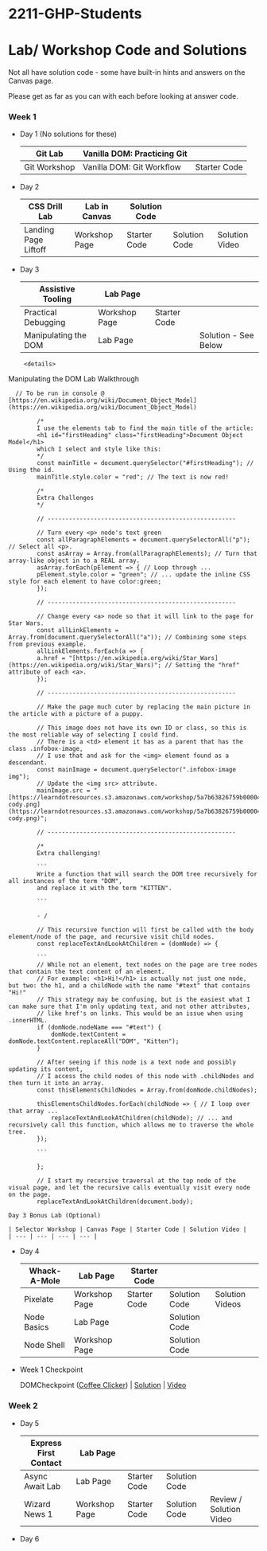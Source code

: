 # 2211-GHP-Students

# Lab/ Workshop Code and Solutions

Not all have solution code - some have built-in hints and answers on the Canvas page.

Please get as far as you can with each before looking at answer code.

### Week 1

- Day 1 (No solutions for these)
    
    
    | Git Lab | Vanilla DOM: Practicing Git |  |
    | --- | --- | --- |
    | Git Workshop | Vanilla DOM: Git Workflow | Starter Code |
- Day 2
    
    
    | CSS Drill Lab | Lab in Canvas | Solution Code |  |  |
    | --- | --- | --- | --- | --- |
    |  Landing Page Liftoff | Workshop Page | Starter Code | Solution Code | Solution Video |
- Day 3
    
    
    | Assistive Tooling | Lab Page |  |  |
    | --- | --- | --- | --- |
    | Practical Debugging | Workshop Page | Starter Code |  |
    | Manipulating the DOM | Lab Page |  | Solution - See Below |
       
       <details>
<summary>Manipulating the DOM Lab Walkthrough</summary>

```
  // To be run in console @ [https://en.wikipedia.org/wiki/Document_Object_Model](https://en.wikipedia.org/wiki/Document_Object_Model)
        
        /*
        I use the elements tab to find the main title of the article:
        <h1 id="firstHeading" class="firstHeading">Document Object Model</h1>
        which I select and style like this:
        */
        const mainTitle = document.querySelector("#firstHeading"); // Using the id.
        mainTitle.style.color = "red"; // The text is now red!
        
        /*
        Extra Challenges
        */
        
        // -----------------------------------------------------
        
        // Turn every <p> node's text green
        const allParagraphElements = document.querySelectorAll("p"); // Select all <p>.
        const asArray = Array.from(allParagraphElements); // Turn that array-like object in to a REAL array.
        asArray.forEach(pElement => { // Loop through ...
        pElement.style.color = "green"; // ... update the inline CSS style for each element to have color:green;
        });
        
        // -----------------------------------------------------
        
        // Change every <a> node so that it will link to the page for Star Wars.
        const allLinkElements = Array.from(document.querySelectorAll("a")); // Combining some steps from previous example.
        allLinkElements.forEach(a => {
        a.href = "[https://en.wikipedia.org/wiki/Star_Wars](https://en.wikipedia.org/wiki/Star_Wars)"; // Setting the "href" attribute of each <a>.
        });
        
        // -----------------------------------------------------
        
        // Make the page much cuter by replacing the main picture in the article with a picture of a puppy.
        
        // This image does not have its own ID or class, so this is the most reliable way of selecting I could find.
        // There is a <td> element it has as a parent that has the class .infobox-image,
        // I use that and ask for the <img> element found as a descendant.
        const mainImage = document.querySelector(".infobox-image img");
        // Update the <img src> attribute.
        mainImage.src = "[https://learndotresources.s3.amazonaws.com/workshop/5a7b63826759b0000495a518/dom-cody.png](https://learndotresources.s3.amazonaws.com/workshop/5a7b63826759b0000495a518/dom-cody.png)";
        
        // -----------------------------------------------------
        
        /*
        Extra challenging!
        
        ```
        Write a function that will search the DOM tree recursively for all instances of the term "DOM",
        and replace it with the term "KITTEN".
        
        ```
        
        - /
        
        // This recursive function will first be called with the body element/node of the page, and recursive visit child nodes.
        const replaceTextAndLookAtChildren = (domNode) => {
        
        ```
        // While not an element, text nodes on the page are tree nodes that contain the text content of an element.
        // For example: <h1>Hi!</h1> is actually not just one node, but two: the h1, and a childNode with the name "#text" that contains "Hi!"
        // This strategy may be confusing, but is the easiest what I can make sure that I'm only updating text, and not other attributes,
        // like href's on links. This would be an issue when using .innerHTML.
        if (domNode.nodeName === "#text") {
            domNode.textContent = domNode.textContent.replaceAll("DOM", "Kitten");
        }
        
        // After seeing if this node is a text node and possibly updating its content,
        // I access the child nodes of this node with .childNodes and then turn it into an array.
        const thisElementsChildNodes = Array.from(domNode.childNodes);
        
        thisElementsChildNodes.forEach(childNode => { // I loop over that array ...
            replaceTextAndLookAtChildren(childNode); // ... and recursively call this function, which allows me to traverse the whole tree.
        });
        
        ```
        
        };
        
        // I start my recursive traversal at the top node of the visual page, and let the recursive calls eventually visit every node on the page.
        replaceTextAndLookAtChildren(document.body);
```
</details>
        
    
    Day 3 Bonus Lab (Optional)
    
    | Selector Workshop | Canvas Page | Starter Code | Solution Video |
    | --- | --- | --- | --- |
    
    
- Day 4
    
    
    | Whack-A-Mole |  Lab Page | Starter Code |  |  |
    | --- | --- | --- | --- | --- |
    | Pixelate | Workshop Page | Starter Code | Solution Code | Solution Videos |
    | Node Basics  | Lab Page |  | Solution Code |  |
    | Node Shell | Workshop Page |  | Solution Code |  |
- Week 1 Checkpoint
    
    DOMCheckpoint ([Coffee Clicker](https://github.com/FullstackAcademy/Checkpoint.DOM)) | [Solution](https://github.com/FullstackAcademy/Checkpoint.DOM.Solution) | [Video](https://youtu.be/3EtAyIhudF0)
    

### Week 2

- Day 5
    
    
    | Express First Contact | Lab Page |  |  |  |
    | --- | --- | --- | --- | --- |
    | Async Await Lab | Lab Page | Starter Code | Solution Code |  |
    | Wizard News 1 | Workshop Page | Starter Code | Solution Code | Review / Solution Video |
- Day 6
